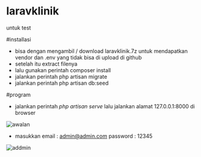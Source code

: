 # laravklinik
untuk test

#installasi

- bisa dengan mengambil / download laravklinik.7z untuk mendapatkan vendor dan .env yang tidak bisa di upload di github
- setelah itu extract filenya
- lalu gunakan perintah composer install
- jalankan perintah php artisan migrate
- jalankan perintah php artisan db:seed

#program

- jalankan perintah <i> php artisan serve </i> lalu jalankan alamat 127.0.0.1:8000 di browser

![awalan](https://github.com/user-attachments/assets/00d91230-f28a-46fa-b493-2e3eca9c28ab)


- masukkan
  email : admin@admin.com
  password : 12345
  
![addmin](https://github.com/user-attachments/assets/52bb1179-7eac-4516-b9da-44c6015de006)
